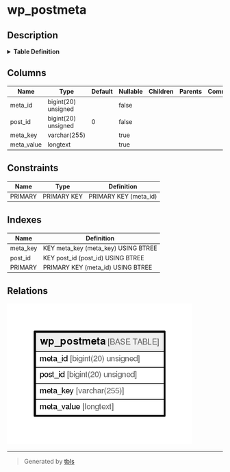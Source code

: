 # wp_postmeta

## Description

<details>
<summary><strong>Table Definition</strong></summary>

```sql
CREATE TABLE `wp_postmeta` (
  `meta_id` bigint(20) unsigned NOT NULL AUTO_INCREMENT,
  `post_id` bigint(20) unsigned NOT NULL DEFAULT '0',
  `meta_key` varchar(255) COLLATE utf8mb4_unicode_ci DEFAULT NULL,
  `meta_value` longtext COLLATE utf8mb4_unicode_ci,
  PRIMARY KEY (`meta_id`),
  KEY `post_id` (`post_id`),
  KEY `meta_key` (`meta_key`(191))
) ENGINE=InnoDB AUTO_INCREMENT=1803 DEFAULT CHARSET=utf8mb4 COLLATE=utf8mb4_unicode_ci
```

</details>

## Columns

| Name       | Type                | Default | Nullable | Children | Parents | Comment |
| ---------- | ------------------- | ------- | -------- | -------- | ------- | ------- |
| meta_id    | bigint(20) unsigned |         | false    |          |         |         |
| post_id    | bigint(20) unsigned | 0       | false    |          |         |         |
| meta_key   | varchar(255)        |         | true     |          |         |         |
| meta_value | longtext            |         | true     |          |         |         |

## Constraints

| Name    | Type        | Definition            |
| ------- | ----------- | --------------------- |
| PRIMARY | PRIMARY KEY | PRIMARY KEY (meta_id) |

## Indexes

| Name     | Definition                          |
| -------- | ----------------------------------- |
| meta_key | KEY meta_key (meta_key) USING BTREE |
| post_id  | KEY post_id (post_id) USING BTREE   |
| PRIMARY  | PRIMARY KEY (meta_id) USING BTREE   |

## Relations

![er](wp_postmeta.png)

---

> Generated by [tbls](https://github.com/k1LoW/tbls)

